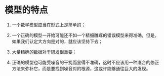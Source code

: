 # 模型的特点
1. 一个数学模型应当在形式上是简单的；

2. 一个正确的模型一开始可能还不如一个精细雕琢的错误模型来得准确，但是，如果我们认定大方向是对的，就应该坚持下去；

3. 大量精确的数据对于研发很重要；

4. 正确的模型也可能受噪音的干扰而显得不准确，这时不应该用一种凑合的修正方法来弥补它，而是要找到噪音对的根源，这或许能够通往巨大的发现。
